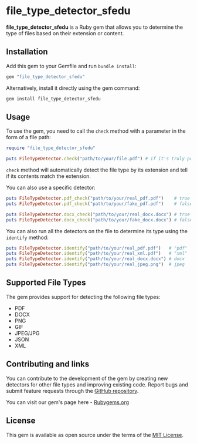 # file_type_detector_sfedu

**file_type_detector_sfedu** is a Ruby gem that allows you to determine the type of files based on their extension or content.

## Installation

Add this gem to your Gemfile and run `bundle install`:

```ruby
gem "file_type_detector_sfedu"
```

Alternatively, install it directly using the gem command:

```ruby
gem install file_type_detector_sfedu
```

## Usage

To use the gem, you need to call the `check` method with a parameter in the form of a file path:
```ruby
require "file_type_detector_sfedu"

puts FileTypeDetector.check("path/to/your/file.pdf") # if it's truly pdf, value will be true, unless - false
```
`check` method will automatically detect the file type by its extension and tell if its contents match the extension.

You can also use a specific detector:
```ruby
puts FileTypeDetector.pdf_check("path/to/your/real_pdf.pdf")    # true
puts FileTypeDetector.pdf_check("path/to/your/fake_pdf.pdf")    # false

puts FileTypeDetector.docx_check("path/to/your/real_docx.docx") # true
puts FileTypeDetector.docx_check("path/to/your/fake_docx.docx") # false
```

You can also run all the detectors on the file to determine its type using the `identify` method:
```ruby
puts FileTypeDetector.identify("path/to/your/real_pdf.pdf")   # "pdf"
puts FileTypeDetector.identify("path/to/your/real_xml.pdf")   # "xml"
puts FileTypeDetector.identify("path/to/your/real_docx.docx") # docx
puts FileTypeDetector.identify("path/to/your/real_jpeg.png")  # jpeg
```
## Supported File Types
The gem provides support for detecting the following file types:

- PDF
- DOCX
- PNG
- GIF
- JPEG/JPG
- JSON
- XML

## Contributing and links

You can contribute to the development of the gem by creating new detectors for other file types and improving existing code. Report bugs and submit feature requests through the [GitHub repository](https://github.com/synthematik/file_type_detector_gem).

You can visit our gem's page here - [Rubygems.org](https://rubygems.org/gems/file_type_detector_sfedu)
## License

This gem is available as open source under the terms of the [MIT License](https://opensource.org/licenses/MIT).
